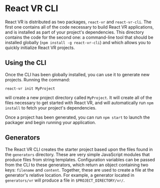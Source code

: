 # React VR CLI

React VR is distributed as two packages, `react-vr` and `react-vr-cli`. The
first one contains all of the code necessary to build React VR applications,
and is installed as part of your project's dependencies. This directory contains
the code for the second one: a command-line tool that should be installed
globally (`npm install -g react-vr-cli`) and which allows you to quickly
initialize React VR projects.

## Using the CLI

Once the CLI has been globally installed, you can use it to generate new
projects. Running the command:

```
react-vr init MyProject
```

will create a new project directory called `MyProject`. It will create all of
the files necessary to get started with React VR, and will automatically run
`npm install` to fetch your project's dependencies.

Once a project has been generated, you can run `npm start` to launch the
packager and begin running your application.

## Generators

The React VR CLI creates the starter project based upon the files found in the
`generators` directory. These are very simple JavaScript modules that produce
files from string templates. Configuration variables can be passed from the CLI
to these generators, which return an object containing two keys: `filename` and
`content`. Together, these are used to create a file at the generator's relative
location. For example, a generator located in `generators/vr` will produce a
file in `$PROJECT_DIRECTORY/vr/`.
